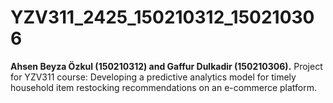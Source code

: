 # YZV311_2425_150210312_150210306
**Ahsen Beyza Özkul (150210312) and Gaffur Dulkadir (150210306).**
Project for YZV311 course: Developing a predictive analytics model for timely household item restocking recommendations on an e-commerce platform. 


